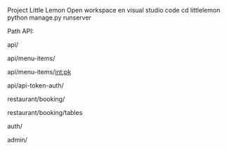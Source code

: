 Project Little Lemon
Open workspace en visual studio code
cd littlelemon
python manage.py runserver

Path API:

api/

api/menu-items/

api/menu-items/<int:pk>

api/api-token-auth/

restaurant/booking/

restaurant/booking/tables

auth/

admin/

